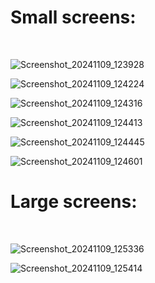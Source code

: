 <h1>Small screens:</h1><br>

![Screenshot_20241109_123928](https://github.com/user-attachments/assets/05faeb15-94cb-40d4-a38a-3e988d2ab24a)

![Screenshot_20241109_124224](https://github.com/user-attachments/assets/2d8cb504-d791-41f7-9c45-5e05858232f3)

![Screenshot_20241109_124316](https://github.com/user-attachments/assets/820a1099-44f8-436d-b8ea-8098013c8415)

![Screenshot_20241109_124413](https://github.com/user-attachments/assets/fbc2c8de-01a6-4924-9156-522ed832b7b5)

![Screenshot_20241109_124445](https://github.com/user-attachments/assets/a3c7815a-3208-4fa7-a4e9-526df408b590)

![Screenshot_20241109_124601](https://github.com/user-attachments/assets/c5e44eab-2617-4ad9-96e4-c26a10e1f1c8)

<h1>Large screens:</h1><br>

![Screenshot_20241109_125336](https://github.com/user-attachments/assets/fc8e8f1d-c1e8-483f-96a1-98d1861ae25f)

![Screenshot_20241109_125414](https://github.com/user-attachments/assets/fe5347a6-7810-46c9-a4fa-1c1355f7501b)
